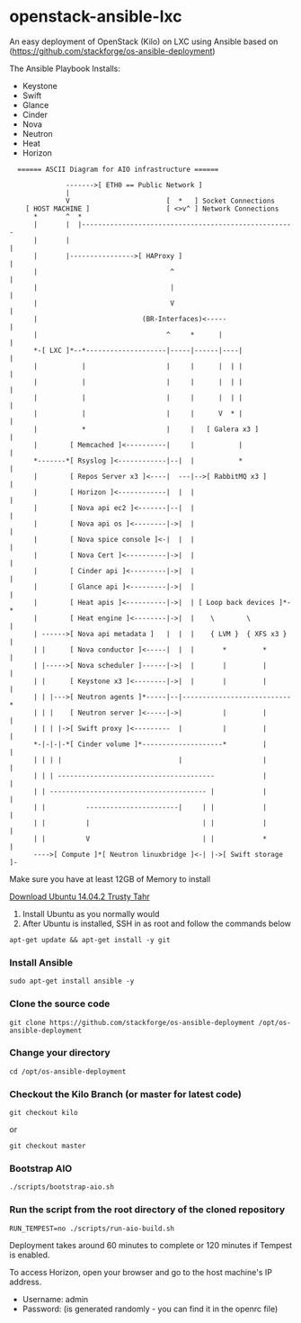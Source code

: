 # openstack-ansible-lxc
An easy deployment of OpenStack (Kilo) on LXC using Ansible based on (https://github.com/stackforge/os-ansible-deployment)

The Ansible Playbook Installs:

* Keystone
* Swift
* Glance
* Cinder
* Nova
* Neutron
* Heat
* Horizon

```
  ====== ASCII Diagram for AIO infrastructure ======

              ------->[ ETH0 == Public Network ]
              |
              V                        [  *   ] Socket Connections
    [ HOST MACHINE ]                   [ <>v^ ] Network Connections
      *       ^  *
      |       |  |-----------------------------------------------------
      |       |                                                       |
      |       |---------------->[ HAProxy ]                           |
      |                                 ^                             |
      |                                 |                             |
      |                                 V                             |
      |                          (BR-Interfaces)<-----                |
      |                                ^     *      |                 |
      *-[ LXC ]*--*--------------------|-----|------|----|            |
      |           |                    |     |      |  | |            |
      |           |                    |     |      |  | |            |
      |           |                    |     |      |  | |            |
      |           |                    |     |      V  * |            |
      |           *                    |     |   [ Galera x3 ]        |
      |        [ Memcached ]<----------|     |           |            |
      *-------*[ Rsyslog ]<------------|--|  |           *            |
      |        [ Repos Server x3 ]<----|  ---|-->[ RabbitMQ x3 ]      |
      |        [ Horizon ]<------------|  |  |                        |
      |        [ Nova api ec2 ]<-------|--|  |                        |
      |        [ Nova api os ]<--------|->|  |                        |
      |        [ Nova spice console ]<-|  |  |                        |
      |        [ Nova Cert ]<----------|->|  |                        |
      |        [ Cinder api ]<---------|->|  |                        |
      |        [ Glance api ]<---------|->|  |                        |
      |        [ Heat apis ]<----------|->|  | [ Loop back devices ]*-*
      |        [ Heat engine ]<--------|->|  |    \        \          |
      | ------>[ Nova api metadata ]   |  |  |    { LVM }  { XFS x3 } |
      | |      [ Nova conductor ]<-----|  |  |       *         *      |
      | |----->[ Nova scheduler ]------|->|  |       |         |      |
      | |      [ Keystone x3 ]<--------|->|  |       |         |      |
      | | |--->[ Neutron agents ]*-----|--|---------------------------*
      | | |    [ Neutron server ]<-----|->|          |         |      |
      | | | |->[ Swift proxy ]<---------  |          |         |      |
      *-|-|-|-*[ Cinder volume ]*--------------------*         |      |
      | | | |                             |                    |      |
      | | | ---------------------------------------            |      |
      | | --------------------------------------- |            |      |
      | |          -----------------------|     | |            |      |
      | |          |                            | |            |      |
      | |          V                            | |            *      |
      ---->[ Compute ]*[ Neutron linuxbridge ]<-| |->[ Swift storage ]-
```

Make sure you have at least 12GB of Memory to install
 
[Download Ubuntu 14.04.2 Trusty Tahr](http://releases.ubuntu.com/14.04/ubuntu-14.04.2-server-amd64.iso)

1. Install Ubuntu as you normally would
2. After Ubuntu is installed, SSH in as root and follow the commands below

```
apt-get update && apt-get install -y git
```

### Install Ansible
```
sudo apt-get install ansible -y
```
### Clone the source code
```
git clone https://github.com/stackforge/os-ansible-deployment /opt/os-ansible-deployment
```
### Change your directory
```
cd /opt/os-ansible-deployment
```
### Checkout the Kilo Branch (or master for latest code)
```
git checkout kilo
```
or
```
git checkout master
```
### Bootstrap AIO
```
./scripts/bootstrap-aio.sh
```

### Run the script from the root directory of the cloned repository
```
RUN_TEMPEST=no ./scripts/run-aio-build.sh
```
Deployment takes around 60 minutes to complete or 120 minutes if Tempest is enabled. 

To access Horizon, open your browser and go to the host machine's IP address. 
* Username: admin
* Password: (is generated randomly - you can find it in the openrc file)

